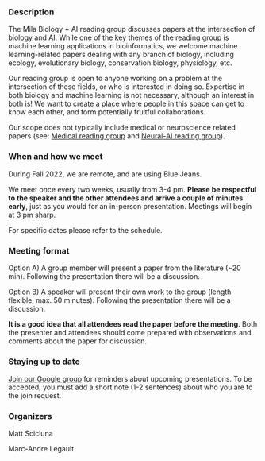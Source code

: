 ### Description

The Mila Biology + AI reading group discusses papers at the intersection of biology and AI. While one of the key themes of the reading group is machine learning applications in bioinformatics, we welcome machine learning-related papers dealing with any branch of biology, including ecology, evolutionary biology, conservation biology, physiology, etc.

Our reading group is open to anyone working on a problem at the intersection of these fields, or who is interested in doing so. Expertise in both biology and machine learning is not necessary, although an interest in both is! We want to create a place where people in this space can get to know each other, and form potentially fruitful collaborations.

Our scope does not typically include medical or neuroscience related papers (see: [Medical reading group](https://github.com/ieee8023/medical-reading-group) and [Neural-AI reading group](https://sites.google.com/view/neural-ai/home?authuser=0)).

### When and how we meet

During Fall 2022, we are remote, and are using Blue Jeans.

We meet once every two weeks, usually from 3-4 pm. **Please be respectful to the speaker and the other attendees and arrive a couple of minutes early**, just as you would for an in-person presentation. Meetings will begin at 3 pm sharp.

For specific dates please refer to the schedule.

### Meeting format

Option A) A group member will present a paper from the literature (~20 min). Following the presentation there will be a discussion.

Option B) A speaker will present their own work to the group (length flexible, max. 50 minutes). Following the presentation there will be a discussion.

**It is a good idea that all attendees read the paper before the meeting**. Both the presenter and attendees should come prepared with observations and comments about the paper for discussion.

### Staying up to date 

[Join our Google group](https://groups.google.com/forum/#!forum/biology-ai-reading-group) for reminders about upcoming presentations. To be accepted, you must add a short note (1-2 sentences) about who you are to the join request.

### Organizers 

Matt Scicluna 

Marc-Andre Legault

